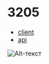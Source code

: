 # 3205


- [client](client/README.md)
- [api](api/README.md)


![Alt-текст](https://media.giphy.com/media/JIX9t2j0ZTN9S/giphy.gif "Орк")
